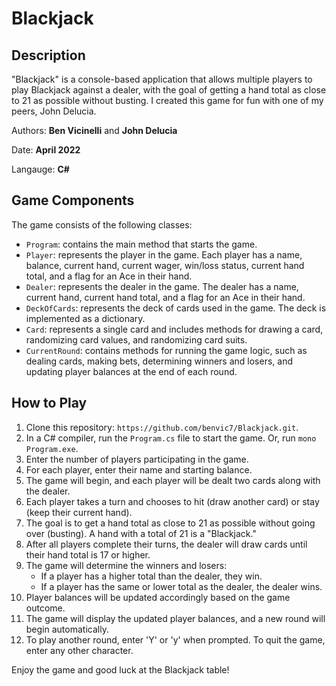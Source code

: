 # Blackjack

## Description
"Blackjack" is a console-based application that allows multiple players to play Blackjack against a dealer, with the goal of getting a hand total as close to 21 as possible without busting. I created this game for fun with one of my peers, John Delucia.

Authors: **Ben Vicinelli** and **John Delucia**

Date: **April 2022**

Langauge: **C#**

## Game Components

The game consists of the following classes:
- `Program`: contains the main method that starts the game.
- `Player`: represents the player in the game. Each player has a name, balance, current hand, current wager, win/loss status, current hand total, and a flag for an Ace in their hand.
- `Dealer`: represents the dealer in the game. The dealer has a name, current hand, current hand total, and a flag for an Ace in their hand.
- `DeckOfCards`: represents the deck of cards used in the game. The deck is implemented as a dictionary.
- `Card`: represents a single card and includes methods for drawing a card, randomizing card values, and randomizing card suits.
- `CurrentRound`: contains methods for running the game logic, such as dealing cards, making bets, determining winners and losers, and updating player balances at the end of each round.

## How to Play

1. Clone this repository: `https://github.com/benvic7/Blackjack.git`.
2. In a C# compiler, run the `Program.cs` file to start the game. Or, run `mono Program.exe`.
3. Enter the number of players participating in the game.
4. For each player, enter their name and starting balance.
5. The game will begin, and each player will be dealt two cards along with the dealer.
6. Each player takes a turn and chooses to hit (draw another card) or stay (keep their current hand).
7. The goal is to get a hand total as close to 21 as possible without going over (busting). A hand with a total of 21 is a "Blackjack."
8. After all players complete their turns, the dealer will draw cards until their hand total is 17 or higher.
9. The game will determine the winners and losers:
   - If a player has a higher total than the dealer, they win.
   - If a player has the same or lower total as the dealer, the dealer wins.
10. Player balances will be updated accordingly based on the game outcome.
11. The game will display the updated player balances, and a new round will begin automatically.
12. To play another round, enter 'Y' or 'y' when prompted. To quit the game, enter any other character.


Enjoy the game and good luck at the Blackjack table!
